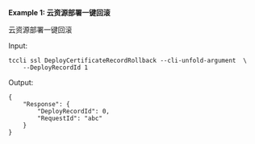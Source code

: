 **Example 1: 云资源部署一键回滚**

云资源部署一键回滚

Input: 

```
tccli ssl DeployCertificateRecordRollback --cli-unfold-argument  \
    --DeployRecordId 1
```

Output: 
```
{
    "Response": {
        "DeployRecordId": 0,
        "RequestId": "abc"
    }
}
```

